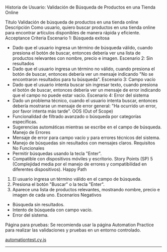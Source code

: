 Historia de Usuario: Validación de Búsqueda de Productos en una Tienda Online

Título
Validación de búsqueda de productos en una tienda online
Descripción
Como usuario, quiero buscar productos en una tienda online para encontrar artículos disponibles de manera rápida y eficiente.
Acceptance Criteria
Escenario 1: Búsqueda exitosa
- Dado que el usuario ingresa un término de búsqueda válido, cuando presiona el botón de buscar, entonces debería ver una lista de productos relevantes con nombre, precio e imagen.
Escenario 2: Sin resultados
- Dado que el usuario ingresa un término no válido, cuando presiona el botón de buscar, entonces debería ver un mensaje indicando "No se encontraron resultados para tu búsqueda".
Escenario 3: Campo vacío
- Dado que el usuario intenta buscar sin ingresar texto, cuando presiona el botón de buscar, entonces debería ver un mensaje de error indicando que el campo no puede estar vacío.
Escenario 4: Error del sistema
- Dado un problema técnico, cuando el usuario intenta buscar, entonces debería mostrarse un mensaje de error general: "Ha ocurrido un error, por favor intenta más tarde".
OOS (Out of Scope)
- Funcionalidad de filtrado avanzado o búsqueda por categorías específicas.
- Sugerencias automáticas mientras se escribe en el campo de búsqueda.
Manejo de Errores
- Mensaje de error para campo vacío y para errores técnicos del sistema.
- Manejo de búsquedas sin resultados con mensajes claros.
Requisitos No Funcionales
- Permitir búsquedas usando la tecla "Enter".
- Compatible con dispositivos móviles y escritorio.
Story Points (SP)
5 (Complejidad media por el manejo de errores y compatibilidad en diferentes dispositivos).
Happy Path
1. El usuario ingresa un término válido en el campo de búsqueda.
2. Presiona el botón "Buscar" o la tecla "Enter".
3. Aparece una lista de productos relevantes, mostrando nombre, precio e imagen de cada uno.
Escenarios Negativos
- Búsqueda sin resultados.
- Intento de búsqueda con campo vacío.
- Error del sistema.

Página para pruebas:
Se recomienda usar la página Automation Practice para realizar las validaciones y pruebas en un entorno controlado.

[automationtest.cy.js](https://github.com/gonzalopetenarqa/Repositorio-QA-Automation/blob/main/cypress/e2e/automationtest.cy.js)

------------------------------------------------------------------------------------------------------------------------
